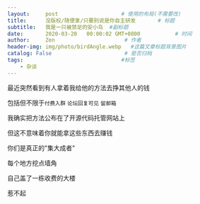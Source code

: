 ```yaml
---
layout:     post                    # 使用的布局(不需要改)
title:      没版权/随便拿/只要别说是你自主研发       # 标题
subtitle:   我是一只被禁足的安小鸟  #副标题
date:       2020-03-20   00:00:02 GMT+0800           # 时间
author:     Zen                      # 作者
header-img: img/photo/birdAngle.webp   #这篇文章标题背景图片
catalog: False                       # 是否归档
tags:                               #标签
    - 杂谈
---
```


最近突然看到有人拿着我给他的方法去挣其他人的钱

包括但不限于`付费入群` `论坛回复可见` `留邮箱`

我确实把方法公布在了开源代码托管网站上

但这不意味着你就能拿这些东西去赚钱

你们是真正的"集大成者"

每个地方挖点墙角

自己盖了一栋收费的大楼

惹不起
